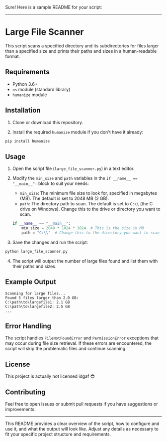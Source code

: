 Sure! Here is a sample README for your script:

---

# Large File Scanner

This script scans a specified directory and its subdirectories for files larger than a specified size and prints their paths and sizes in a human-readable format.

## Requirements

- Python 3.6+
- `os` module (standard library)
- `humanize` module

## Installation

1. Clone or download this repository.

2. Install the required `humanize` module if you don't have it already:

```sh
pip install humanize
```

## Usage

1. Open the script file (`large_file_scanner.py`) in a text editor.

2. Modify the `min_size` and `path` variables in the `if __name__ == "__main__":` block to suit your needs:

    - `min_size`: The minimum file size to look for, specified in megabytes (MB). The default is set to 2048 MB (2 GB).
    - `path`: The directory path to scan. The default is set to `C:\\` (the C drive on Windows). Change this to the drive or directory you want to scan.

    ```python
    if __name__ == "__main__":
        min_size = 2048 * 1024 * 1024  # This is the size in MB
        path = "C:\\"  # Change this to the directory you want to scan
    ```

3. Save the changes and run the script:

```sh
python large_file_scanner.py
```

4. The script will output the number of large files found and list them with their paths and sizes.

## Example Output

```
Scanning for large files...
Found 5 files larger than 2.0 GB:
C:\path\to\largefile1: 2.1 GB
C:\path\to\largefile2: 2.5 GB
...
```

## Error Handling

The script handles `FileNotFoundError` and `PermissionError` exceptions that may occur during file size retrieval. If these errors are encountered, the script will skip the problematic files and continue scanning.

## License

This project is actually not licensed idgaf 😎

## Contributing

Feel free to open issues or submit pull requests if you have suggestions or improvements.

---

This README provides a clear overview of the script, how to configure and use it, and what the output will look like. Adjust any details as necessary to fit your specific project structure and requirements.
